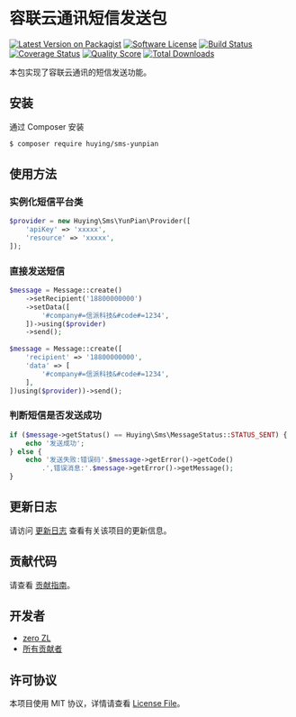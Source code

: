 # 容联云通讯短信发送包

[![Latest Version on Packagist][ico-version]][link-packagist]
[![Software License][ico-license]](LICENSE.md)
[![Build Status][ico-travis]][link-travis]
[![Coverage Status][ico-scrutinizer]][link-scrutinizer]
[![Quality Score][ico-code-quality]][link-code-quality]
[![Total Downloads][ico-downloads]][link-downloads]

本包实现了容联云通讯的短信发送功能。

## 安装

通过 Composer 安装

``` bash
$ composer require huying/sms-yunpian
```

## 使用方法

### 实例化短信平台类

```php
$provider = new Huying\Sms\YunPian\Provider([
    'apiKey' => 'xxxxx',
    'resource' => 'xxxxx',
]);
```

### 直接发送短信

```php
$message = Message::create()
    ->setRecipient('18800000000')
    ->setData([
        '#company#=信派科技&#code#=1234',
    ])->using($provider)
    ->send();
    
$message = Message::create([
    'recipient' => '18800000000',
    'data' => [
        '#company#=信派科技&#code#=1234',
    ],
])using($provider))->send();
```

### 判断短信是否发送成功

```php
if ($message->getStatus() == Huying\Sms\MessageStatus::STATUS_SENT) {
    echo '发送成功';
} else {
    echo '发送失败:错误码'.$message->getError()->getCode()
        .',错误消息:'.$message->getError()->getMessage();
}
```

## 更新日志

请访问 [更新日志](CHANGELOG.md) 查看有关该项目的更新信息。

## 贡献代码

请查看 [贡献指南](CONTRIBUTING.md)。

## 开发者

- [zero ZL][link-author]
- [所有贡献者][link-contributors]

## 许可协议

本项目使用 MIT 协议，详情请查看 [License File](LICENSE.md)。

[ico-version]: https://img.shields.io/packagist/v/huying/sms-yunpian.svg?style=flat-square
[ico-license]: https://img.shields.io/badge/license-MIT-brightgreen.svg?style=flat-square
[ico-travis]: https://img.shields.io/travis/echo58/sms-yunpian/master.svg?style=flat-square
[ico-scrutinizer]: https://img.shields.io/scrutinizer/coverage/g/echo58/sms-yunpian.svg?style=flat-square
[ico-code-quality]: https://img.shields.io/scrutinizer/g/echo58/sms-yunpian.svg?style=flat-square
[ico-downloads]: https://img.shields.io/packagist/dt/huying/sms-yunpian.svg?style=flat-square

[link-packagist]: https://packagist.org/packages/huying/sms-yunpian
[link-travis]: https://travis-ci.org/echo58/sms-yunpian
[link-scrutinizer]: https://scrutinizer-ci.com/g/echo58/sms-yunpian/code-structure
[link-code-quality]: https://scrutinizer-ci.com/g/echo58/sms-yunpian
[link-downloads]: https://packagist.org/packages/huying/sms-yunpian
[link-author]: https://github.com/zeroZL
[link-contributors]: ../../contributors
